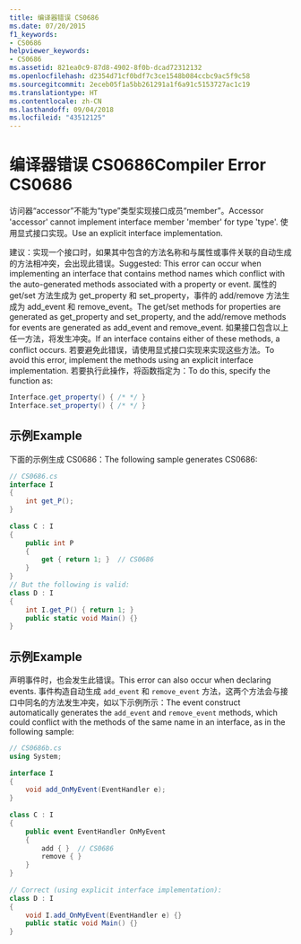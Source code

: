 ```yaml
---
title: 编译器错误 CS0686
ms.date: 07/20/2015
f1_keywords:
- CS0686
helpviewer_keywords:
- CS0686
ms.assetid: 821ea0c9-87d8-4902-8f0b-dcad72312132
ms.openlocfilehash: d2354d71cf0bdf7c3ce1548b084ccbc9ac5f9c58
ms.sourcegitcommit: 2eceb05f1a5bb261291a1f6a91c5153727ac1c19
ms.translationtype: HT
ms.contentlocale: zh-CN
ms.lasthandoff: 09/04/2018
ms.locfileid: "43512125"
---
```

# <a name="compiler-error-cs0686"></a><span data-ttu-id="0342f-102">编译器错误 CS0686</span><span class="sxs-lookup"><span data-stu-id="0342f-102">Compiler Error CS0686</span></span>
<span data-ttu-id="0342f-103">访问器“accessor”不能为“type”类型实现接口成员“member”。</span><span class="sxs-lookup"><span data-stu-id="0342f-103">Accessor 'accessor' cannot implement interface member 'member' for type 'type'.</span></span> <span data-ttu-id="0342f-104">使用显式接口实现。</span><span class="sxs-lookup"><span data-stu-id="0342f-104">Use an explicit interface implementation.</span></span>  
  
 <span data-ttu-id="0342f-105">建议：实现一个接口时，如果其中包含的方法名称和与属性或事件关联的自动生成的方法相冲突，会出现此错误。</span><span class="sxs-lookup"><span data-stu-id="0342f-105">Suggested: This error can occur when implementing an interface that contains method names which conflict with the auto-generated methods associated with a property or event.</span></span> <span data-ttu-id="0342f-106">属性的 get/set 方法生成为 get_property 和 set_property，事件的 add/remove 方法生成为 add_event 和 remove_event。</span><span class="sxs-lookup"><span data-stu-id="0342f-106">The get/set methods for properties are generated as get_property and set_property, and the add/remove methods for events are generated as add_event and remove_event.</span></span> <span data-ttu-id="0342f-107">如果接口包含以上任一方法，将发生冲突。</span><span class="sxs-lookup"><span data-stu-id="0342f-107">If an interface contains either of these methods, a conflict occurs.</span></span> <span data-ttu-id="0342f-108">若要避免此错误，请使用显式接口实现来实现这些方法。</span><span class="sxs-lookup"><span data-stu-id="0342f-108">To avoid this error, implement the methods using an explicit interface implementation.</span></span> <span data-ttu-id="0342f-109">若要执行此操作，将函数指定为：</span><span class="sxs-lookup"><span data-stu-id="0342f-109">To do this, specify the function as:</span></span>  
  
```csharp  
Interface.get_property() { /* */ }  
Interface.set_property() { /* */ }  
```  
  
## <a name="example"></a><span data-ttu-id="0342f-110">示例</span><span class="sxs-lookup"><span data-stu-id="0342f-110">Example</span></span>  
 <span data-ttu-id="0342f-111">下面的示例生成 CS0686：</span><span class="sxs-lookup"><span data-stu-id="0342f-111">The following sample generates CS0686:</span></span>  
  
```csharp  
// CS0686.cs  
interface I  
{  
    int get_P();  
}  
  
class C : I  
{  
    public int P  
    {  
        get { return 1; }  // CS0686  
    }  
}  
// But the following is valid:  
class D : I  
{  
    int I.get_P() { return 1; }  
    public static void Main() {}  
}  
```  
  
## <a name="example"></a><span data-ttu-id="0342f-112">示例</span><span class="sxs-lookup"><span data-stu-id="0342f-112">Example</span></span>  
 <span data-ttu-id="0342f-113">声明事件时，也会发生此错误。</span><span class="sxs-lookup"><span data-stu-id="0342f-113">This error can also occur when declaring events.</span></span>  <span data-ttu-id="0342f-114">事件构造自动生成 `add_event` 和 `remove_event` 方法，这两个方法会与接口中同名的方法发生冲突，如以下示例所示：</span><span class="sxs-lookup"><span data-stu-id="0342f-114">The event construct automatically generates the `add_event` and `remove_event` methods, which could conflict with the methods of the same name in an interface, as in the following sample:</span></span>  
  
```csharp  
// CS0686b.cs  
using System;  
  
interface I  
{  
    void add_OnMyEvent(EventHandler e);  
}  
  
class C : I  
{  
    public event EventHandler OnMyEvent  
    {  
        add { }  // CS0686  
        remove { }  
    }  
}  
  
// Correct (using explicit interface implementation):  
class D : I  
{  
    void I.add_OnMyEvent(EventHandler e) {}  
    public static void Main() {}  
}  
```
